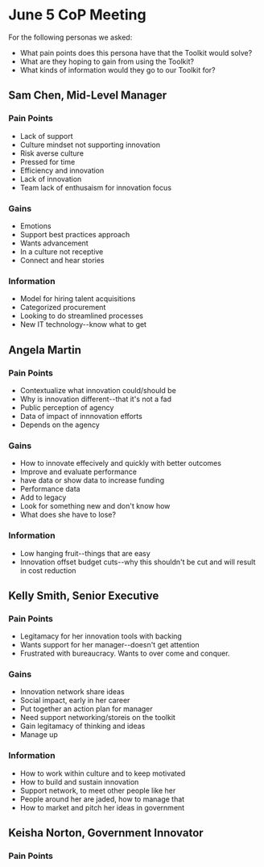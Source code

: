 # June 5 CoP Meeting

For the following personas we asked: 
* What pain points does this persona have that the Toolkit would solve?
* What are they hoping to gain from using the Toolkit?
* What kinds of information would they go to our Toolkit for?

## Sam Chen, Mid-Level Manager

### Pain Points
* Lack of support
* Culture mindset not supporting innovation
* Risk averse culture
* Pressed for time
* Efficiency and innovation
* Lack of innovation 
* Team lack of enthusaism for innovation focus

### Gains
* Emotions
* Support best practices approach
* Wants advancement
* In a culture not receptive
* Connect and hear stories

### Information 
* Model for hiring talent acquisitions
* Categorized procurement
* Looking to do streamlined processes
* New IT technology--know what to get

## Angela Martin

### Pain Points
* Contextualize what innovation could/should be
* Why is innovation different--that it's not a fad
* Public perception of agency 
* Data of impact of innnovation efforts
* Depends on the agency 

### Gains
* How to innovate effecively and quickly with better outcomes 
* Improve and evaluate performance
* have data or show data to increase funding
* Performance data
* Add to legacy 
* Look for something new and don't know how 
* What does she have to lose?

### Information
* Low hanging fruit--things that are easy
* Innovation offset budget cuts--why this shouldn't be cut and will result in cost reduction

## Kelly Smith, Senior Executive

### Pain Points
* Legitamacy for her innovation tools with backing
* Wants support for her manager--doesn't get attention
* Frustrated with bureaucracy. Wants to over come and conquer.

### Gains
* Innovation network share ideas
* Social impact, early in her career
* Put together an action plan for manager
* Need support networking/storeis on the toolkit
* Gain legitamacy of thinking and ideas
* Manage up 

### Information
* How to work within culture and to keep motivated
* How to build and sustain innovation
* Support network, to meet other people like her
* People around her are jaded, how to manage that
* How to market and pitch her ideas in government


## Keisha Norton, Government Innovator

### Pain Points

